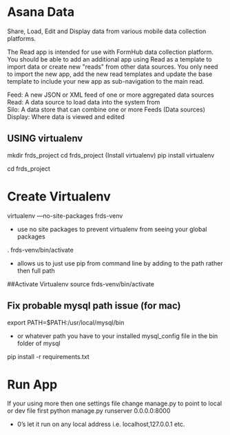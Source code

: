 Asana Data
====
Share, Load, Edit and Display data from various mobile data collection platforms.

The Read app is intended for use with FormHub data collection platform.  You should be able
to add an additional app using Read as a template to import data or create new "reads"
from other data sources.  You only need to import the new app, add the new read templates
and update the base template to include your new app as sub-navigation to the main read.

Feed: A new JSON or XML feed of one or more aggregated data sources<br>
Read: A data source to load data into the system from<br>
Silo: A data store that can combine one or more Feeds (Data sources)<br>
Display: Where data is viewed and edited<br>

## USING virtualenv
mkdir frds_project
cd frds_project
(Install virtualenv)
pip install virtualenv

cd frds_project

# Create Virtualenv
virtualenv —no-site-packages frds-venv
* use no site packages to prevent virtualenv from seeing your global packages

. frds-venv/bin/activate
* allows us to just use pip from command line by adding to the path rather then full path

##Activate Virtualenv
source frds-venv/bin/activate

## Fix probable mysql path issue (for mac)
export PATH=$PATH:/usr/local/mysql/bin
* or whatever path you have to your installed mysql_config file in the bin folder of mysql

pip install -r requirements.txt

# Run App
If your using more then one settings file change manage.py to point to local or dev file first
python manage.py runserver 0.0.0.0:8000
* 0’s let it run on any local address i.e. localhost,127.0.0.1 etc.
